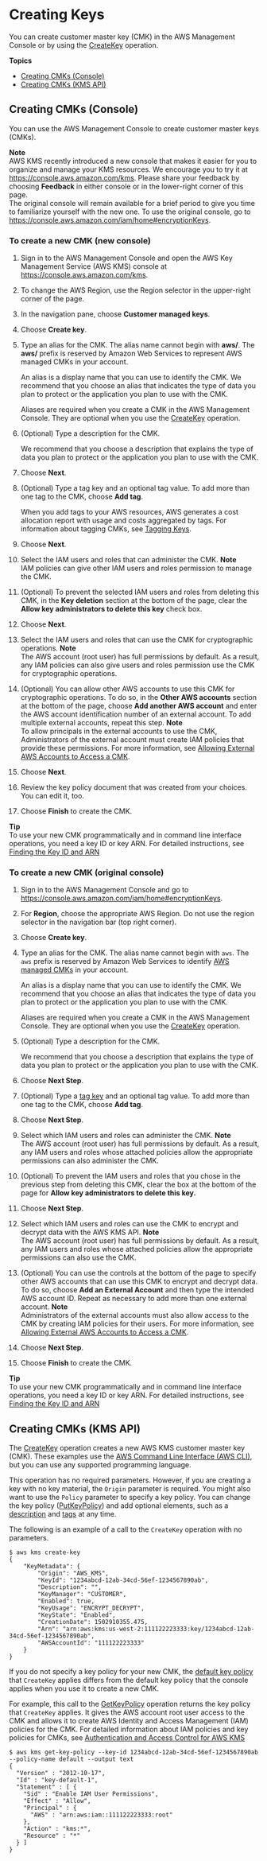 # Creating Keys<a name="create-keys"></a>

You can create customer master key \(CMK\) in the AWS Management Console or by using the [CreateKey](https://docs.aws.amazon.com/kms/latest/APIReference/API_CreateKey.html) operation\.

**Topics**
+ [Creating CMKs \(Console\)](#create-keys-console)
+ [Creating CMKs \(KMS API\)](#create-keys-api)

## Creating CMKs \(Console\)<a name="create-keys-console"></a>

You can use the AWS Management Console to create customer master keys \(CMKs\)\.

**Note**  
AWS KMS recently introduced a new console that makes it easier for you to organize and manage your KMS resources\. We encourage you to try it at [https://console\.aws\.amazon\.com/kms](https://console.aws.amazon.com/kms)\. Please share your feedback by choosing **Feedback** in either console or in the lower\-right corner of this page\.  
The original console will remain available for a brief period to give you time to familiarize yourself with the new one\. To use the original console, go to [https://console\.aws\.amazon\.com/iam/home\#encryptionKeys](https://console.aws.amazon.com/iam/home#encryptionKeys)\.

### To create a new CMK \(new console\)<a name="create-key-kms-console"></a>

1. Sign in to the AWS Management Console and open the AWS Key Management Service \(AWS KMS\) console at [https://console\.aws\.amazon\.com/kms](https://console.aws.amazon.com/kms)\.

1. To change the AWS Region, use the Region selector in the upper\-right corner of the page\.

1. In the navigation pane, choose **Customer managed keys**\.

1. Choose **Create key**\.

1. Type an alias for the CMK\. The alias name cannot begin with **aws/**\. The **aws/** prefix is reserved by Amazon Web Services to represent AWS managed CMKs in your account\.

   An alias is a display name that you can use to identify the CMK\. We recommend that you choose an alias that indicates the type of data you plan to protect or the application you plan to use with the CMK\.

   Aliases are required when you create a CMK in the AWS Management Console\. They are optional when you use the [CreateKey](https://docs.aws.amazon.com/kms/latest/APIReference/API_CreateKey.html) operation\.

1. \(Optional\) Type a description for the CMK\.

   We recommend that you choose a description that explains the type of data you plan to protect or the application you plan to use with the CMK\.

1. Choose **Next**\.

1. \(Optional\) Type a tag key and an optional tag value\. To add more than one tag to the CMK, choose **Add tag**\.

   When you add tags to your AWS resources, AWS generates a cost allocation report with usage and costs aggregated by tags\. For information about tagging CMKs, see [Tagging Keys](tagging-keys.md)\.

1. Choose **Next**\.

1. Select the IAM users and roles that can administer the CMK\.
**Note**  
IAM policies can give other IAM users and roles permission to manage the CMK\.

1. \(Optional\) To prevent the selected IAM users and roles from deleting this CMK, in the **Key deletion** section at the bottom of the page, clear the **Allow key administrators to delete this key** check box\.

1. Choose **Next**\.

1. Select the IAM users and roles that can use the CMK for cryptographic operations\.
**Note**  
The AWS account \(root user\) has full permissions by default\. As a result, any IAM policies can also give users and roles permission use the CMK for cryptographic operations\.

1. \(Optional\) You can allow other AWS accounts to use this CMK for cryptographic operations\. To do so, in the **Other AWS accounts** section at the bottom of the page, choose **Add another AWS account** and enter the AWS account identification number of an external account\. To add multiple external accounts, repeat this step\.
**Note**  
To allow principals in the external accounts to use the CMK, Administrators of the external account must create IAM policies that provide these permissions\. For more information, see [Allowing External AWS Accounts to Access a CMK](key-policy-modifying.md#key-policy-modifying-external-accounts)\.

1. Choose **Next**\.

1. Review the key policy document that was created from your choices\. You can edit it, too\. 

1. Choose **Finish** to create the CMK\.

**Tip**  
To use your new CMK programmatically and in command line interface operations, you need a key ID or key ARN\. For detailed instructions, see [Finding the Key ID and ARN](viewing-keys.md#find-cmk-id-arn)

### To create a new CMK \(original console\)<a name="create-key-iam-console"></a>

1. Sign in to the AWS Management Console and go to [https://console\.aws\.amazon\.com/iam/home\#encryptionKeys](https://console.aws.amazon.com/iam/home#encryptionKeys)\.

1. For **Region**, choose the appropriate AWS Region\. Do not use the region selector in the navigation bar \(top right corner\)\.

1. Choose **Create key**\.

1. Type an alias for the CMK\. The alias name cannot begin with `aws`\. The `aws` prefix is reserved by Amazon Web Services to identify [AWS managed CMKs](concepts.md#master_keys) in your account\.

   An alias is a display name that you can use to identify the CMK\. We recommend that you choose an alias that indicates the type of data you plan to protect or the application you plan to use with the CMK\. 

   Aliases are required when you create a CMK in the AWS Management Console\. They are optional when you use the [CreateKey](https://docs.aws.amazon.com/kms/latest/APIReference/API_CreateKey.html) operation\.

1. \(Optional\) Type a description for the CMK\.

   We recommend that you choose a description that explains the type of data you plan to protect or the application you plan to use with the CMK\.

1. Choose **Next Step**\.

1. \(Optional\) Type a [tag key](tagging-keys.md) and an optional tag value\. To add more than one tag to the CMK, choose **Add tag**\.

1. Choose **Next Step**\.

1. Select which IAM users and roles can administer the CMK\.
**Note**  
The AWS account \(root user\) has full permissions by default\. As a result, any IAM users and roles whose attached policies allow the appropriate permissions can also administer the CMK\.

1. \(Optional\) To prevent the IAM users and roles that you chose in the previous step from deleting this CMK, clear the box at the bottom of the page for **Allow key administrators to delete this key\.**

1. Choose **Next Step**\.

1. Select which IAM users and roles can use the CMK to encrypt and decrypt data with the AWS KMS API\.
**Note**  
The AWS account \(root user\) has full permissions by default\. As a result, any IAM users and roles whose attached policies allow the appropriate permissions can also use the CMK\.

1. \(Optional\) You can use the controls at the bottom of the page to specify other AWS accounts that can use this CMK to encrypt and decrypt data\. To do so, choose **Add an External Account** and then type the intended AWS account ID\. Repeat as necessary to add more than one external account\.
**Note**  
Administrators of the external accounts must also allow access to the CMK by creating IAM policies for their users\. For more information, see [Allowing External AWS Accounts to Access a CMK](key-policy-modifying.md#key-policy-modifying-external-accounts)\.

1. Choose **Next Step**\.

1. Choose **Finish** to create the CMK\.

**Tip**  
To use your new CMK programmatically and in command line interface operations, you need a key ID or key ARN\. For detailed instructions, see [Finding the Key ID and ARN](viewing-keys.md#find-cmk-id-arn)

## Creating CMKs \(KMS API\)<a name="create-keys-api"></a>

The [CreateKey](https://docs.aws.amazon.com/kms/latest/APIReference/API_CreateKey.html) operation creates a new AWS KMS customer master key \(CMK\)\. These examples use the [AWS Command Line Interface \(AWS CLI\)](https://aws.amazon.com/cli/), but you can use any supported programming language\. 

This operation has no required parameters\. However, if you are creating a key with no key material, the `Origin` parameter is required\. You might also want to use the `Policy` parameter to specify a key policy\. You can change the key policy \([PutKeyPolicy](https://docs.aws.amazon.com/kms/latest/APIReference/API_PutKeyPolicy.html)\) and add optional elements, such as a [description](https://docs.aws.amazon.com/kms/latest/APIReference/API_DescribeKey.html) and [tags](https://docs.aws.amazon.com/kms/latest/APIReference/API_TagResource.html) at any time\.

The following is an example of a call to the `CreateKey` operation with no parameters\.

```
$ aws kms create-key
{
    "KeyMetadata": {
        "Origin": "AWS_KMS",
        "KeyId": "1234abcd-12ab-34cd-56ef-1234567890ab",
        "Description": "",
        "KeyManager": "CUSTOMER",
        "Enabled": true,
        "KeyUsage": "ENCRYPT_DECRYPT",
        "KeyState": "Enabled",
        "CreationDate": 1502910355.475,
        "Arn": "arn:aws:kms:us-west-2:111122223333:key/1234abcd-12ab-34cd-56ef-1234567890ab",
        "AWSAccountId": "111122223333"
    }
}
```

If you do not specify a key policy for your new CMK, the [default key policy](key-policies.md#key-policy-default) that `CreateKey` applies differs from the default key policy that the console applies when you use it to create a new CMK\. 

For example, this call to the [GetKeyPolicy](https://docs.aws.amazon.com/kms/latest/APIReference/API_GetKeyPolicy.html) operation returns the key policy that `CreateKey` applies\. It gives the AWS account root user access to the CMK and allows it to create AWS Identity and Access Management \(IAM\) policies for the CMK\. For detailed information about IAM policies and key policies for CMKs, see [Authentication and Access Control for AWS KMS](control-access.md)

```
$ aws kms get-key-policy --key-id 1234abcd-12ab-34cd-56ef-1234567890ab --policy-name default --output text
{
  "Version" : "2012-10-17",
  "Id" : "key-default-1",
  "Statement" : [ {
    "Sid" : "Enable IAM User Permissions",
    "Effect" : "Allow",
    "Principal" : {
      "AWS" : "arn:aws:iam::111122223333:root"
    },
    "Action" : "kms:*",
    "Resource" : "*"
  } ]
}
```